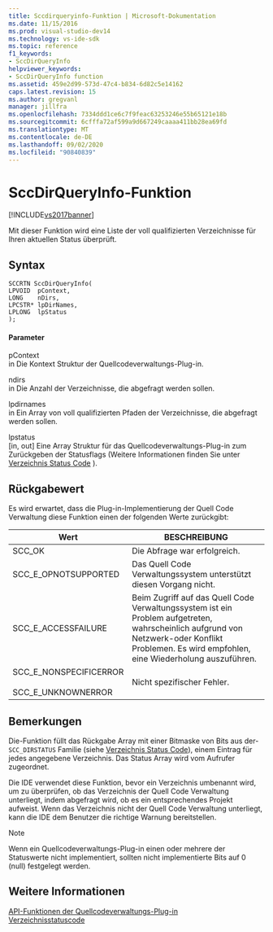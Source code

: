 ```yaml
---
title: Sccdirqueryinfo-Funktion | Microsoft-Dokumentation
ms.date: 11/15/2016
ms.prod: visual-studio-dev14
ms.technology: vs-ide-sdk
ms.topic: reference
f1_keywords:
- SccDirQueryInfo
helpviewer_keywords:
- SccDirQueryInfo function
ms.assetid: 459e2d99-573d-47c4-b834-6d82c5e14162
caps.latest.revision: 15
ms.author: gregvanl
manager: jillfra
ms.openlocfilehash: 7334ddd1ce6c7f9feac63253246e55b65121e18b
ms.sourcegitcommit: 6cfffa72af599a9d667249caaaa411bb28ea69fd
ms.translationtype: MT
ms.contentlocale: de-DE
ms.lasthandoff: 09/02/2020
ms.locfileid: "90840839"
---
```

# <a name="sccdirqueryinfo-function"></a>SccDirQueryInfo-Funktion
[!INCLUDE[vs2017banner](../includes/vs2017banner.md)]

Mit dieser Funktion wird eine Liste der voll qualifizierten Verzeichnisse für Ihren aktuellen Status überprüft.  
  
## <a name="syntax"></a>Syntax  
  
```cpp#  
SCCRTN SccDirQueryInfo(  
LPVOID  pContext,  
LONG    nDirs,  
LPCSTR* lpDirNames,  
LPLONG  lpStatus  
);  
```  
  
#### <a name="parameters"></a>Parameter  
 pContext  
 in Die Kontext Struktur der Quellcodeverwaltungs-Plug-in.  
  
 ndirs  
 in Die Anzahl der Verzeichnisse, die abgefragt werden sollen.  
  
 lpdirnames  
 in Ein Array von voll qualifizierten Pfaden der Verzeichnisse, die abgefragt werden sollen.  
  
 lpstatus  
 [in, out] Eine Array Struktur für das Quellcodeverwaltungs-Plug-in zum Zurückgeben der Statusflags (Weitere Informationen finden Sie unter [Verzeichnis Status Code](../extensibility/directory-status-code-enumerator.md) ).  
  
## <a name="return-value"></a>Rückgabewert  
 Es wird erwartet, dass die Plug-in-Implementierung der Quell Code Verwaltung diese Funktion einen der folgenden Werte zurückgibt:  
  
|Wert|BESCHREIBUNG|  
|-----------|-----------------|  
|SCC_OK|Die Abfrage war erfolgreich.|  
|SCC_E_OPNOTSUPPORTED|Das Quell Code Verwaltungssystem unterstützt diesen Vorgang nicht.|  
|SCC_E_ACCESSFAILURE|Beim Zugriff auf das Quell Code Verwaltungssystem ist ein Problem aufgetreten, wahrscheinlich aufgrund von Netzwerk-oder Konflikt Problemen. Es wird empfohlen, eine Wiederholung auszuführen.|  
|SCC_E_NONSPECIFICERROR<br /><br /> SCC_E_UNKNOWNERROR|Nicht spezifischer Fehler.|  
  
## <a name="remarks"></a>Bemerkungen  
 Die-Funktion füllt das Rückgabe Array mit einer Bitmaske von Bits aus der- `SCC_DIRSTATUS` Familie (siehe [Verzeichnis Status Code](../extensibility/directory-status-code-enumerator.md)), einem Eintrag für jedes angegebene Verzeichnis. Das Status Array wird vom Aufrufer zugeordnet.  
  
 Die IDE verwendet diese Funktion, bevor ein Verzeichnis umbenannt wird, um zu überprüfen, ob das Verzeichnis der Quell Code Verwaltung unterliegt, indem abgefragt wird, ob es ein entsprechendes Projekt aufweist. Wenn das Verzeichnis nicht der Quell Code Verwaltung unterliegt, kann die IDE dem Benutzer die richtige Warnung bereitstellen.  
  
> [!NOTE]
> Wenn ein Quellcodeverwaltungs-Plug-in einen oder mehrere der Statuswerte nicht implementiert, sollten nicht implementierte Bits auf 0 (null) festgelegt werden.  
  
## <a name="see-also"></a>Weitere Informationen  
 [API-Funktionen der Quellcodeverwaltungs-Plug-in](../extensibility/source-control-plug-in-api-functions.md)   
 [Verzeichnisstatuscode](../extensibility/directory-status-code-enumerator.md)
